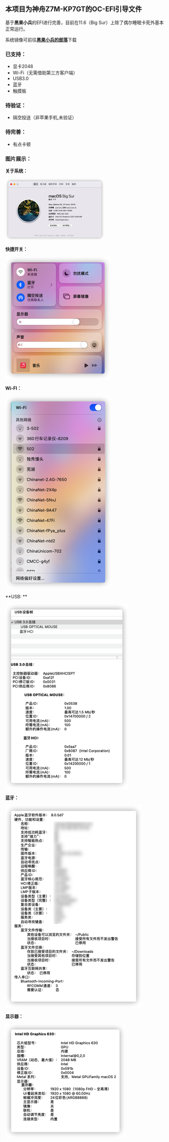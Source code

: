 ## 本项目为神舟Z7M-KP7GT的OC-EFI引导文件

基于**黑果小兵**的EFI进行完善，目前在11.6（Big Sur）上除了偶尔睡眠卡死外基本正常运行。

系统镜像可前往[**黑果小兵的部落**](https://blog.daliansky.net/)下载

### **已支持：**

- 显卡2048
- Wi-Fi（无需借助第三方客户端）
- USB3.0
- 蓝牙
- 触摸板

### **待验证：**

- 隔空投送（非苹果手机,未验证）

### **待完善：**

- 有点卡顿

### **图片展示：**

**关于系统：**

<img src="img/关于系统.png" alt="关于系统" style="zoom:50%;" />

**快捷开关：**

![控制器](img/控制器.png)

**Wi-FI：**

![wifi](img/wifi.png)

**USB: **

![USB](img/USB.png)

**蓝牙：**

![蓝牙](img/蓝牙.png)

**显示器：**

![显示器](img/显示器.png)

